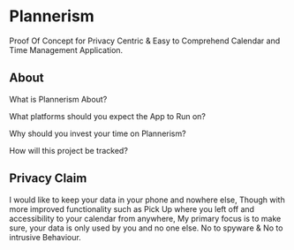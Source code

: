 # Plannerism
Proof Of Concept for Privacy Centric & Easy to Comprehend Calendar and Time Management Application.

## About
What is Plannerism About?

What platforms should you expect the App to Run on?

Why should you invest your time on Plannerism?

How will this project be tracked?

## Privacy Claim
I would like to keep your data in your phone and nowhere else, Though with more improved functionality such as Pick Up where you left off and accessibility to your calendar from anywhere, My primary focus is to make sure, your data is only used by you and no one else. No to spyware & No to intrusive Behaviour.
